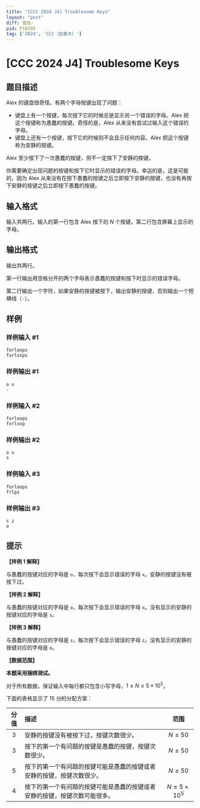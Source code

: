 ```yaml
---
title: "[CCC 2024 J4] Troublesome Keys"
layout: "post"
diff: 普及-
pid: P10293
tag: ['2024', 'CCC（加拿大）']
---
```

# [CCC 2024 J4] Troublesome Keys
## 题目描述

Alex 的键盘很奇怪。有两个字母按键出现了问题：

- 键盘上有一个按键，每次按下它的时候总是显示另一个错误的字母。Alex 把这个按键称为愚蠢的按键。奇怪的是，Alex 从来没有尝试过输入这个错误的字母。
- 键盘上还有一个按键，按下它的时候则不会显示任何内容。Alex 把这个按键称为安静的按键。

Alex 至少按下了一次愚蠢的按键，但不一定按下了安静的按键。

你需要确定出现问题的按键和按下它时显示的错误的字母。幸运的是，这是可能的，因为 Alex 从来没有在按下愚蠢的按键之后立即按下安静的按键，也没有再按下安静的按键之后立即按下愚蠢的按键。
## 输入格式

输入共两行。输入的第一行包含 Alex 按下的 $N$ 个按键。第二行包含屏幕上显示的字母。

## 输出格式


输出共两行。

第一行输出用空格分开的两个字母表示愚蠢的按键和按下时显示的错误字母。

第二行输出一个字符，如果安静的按键被按下，输出安静的按键，否则输出一个短横线（`-`）。

## 样例

### 样例输入 #1
```
forloops
fxrlxxps
```
### 样例输出 #1
```
o x
-
```
### 样例输入 #2
```
forloops
fxrlxxp
```
### 样例输出 #2
```
o x
s
```
### 样例输入 #3
```
forloops
frlpz
```
### 样例输出 #3
```
s z
o
```
## 提示

**【样例 1 解释】**

与愚蠢的按键对应的字母是 `o`，每次按下会显示错误的字母 `x`。安静的按键没有被按下过。

**【样例 2 解释】**

与愚蠢的按键对应的字母是 `o`，每次按下会显示错误的字母 `x`。没有显示的安静的按键对应的字母是 `s`。

**【样例 3 解释】**

与愚蠢的按键对应的字母是 `s`，每次按下会显示错误的字母 `z`。没有显示的安静的按键对应的字母是 `o`。

**【数据范围】**

**本题采用捆绑测试。**

对于所有数据，保证输入中每行都只包含小写字母，$1\leq N\leq 5\times 10^5$。

下面的表格显示了 $15$ 分的分配方案：

| 分值 | 描述 | 范围 |
| :-: | :- | :-: |
| $3$ | 安静的按键没有被按下过，按键次数很少。 | $N \leq 50$ |
| $3$ | 按下的第一个有问题的按键是愚蠢的按键，按键次数很少。 | $N \leq 50$ |
| $5$ | 按下的第一个有问题的按键可能是愚蠢的按键或者安静的按键，按键次数很少。 | $N \leq 50$ |
| $4$ | 按下的第一个有问题的按键可能是愚蠢的按键或者安静的按键，按键次数可能很多。 | $N \leq 5 \times 10^5$ |
